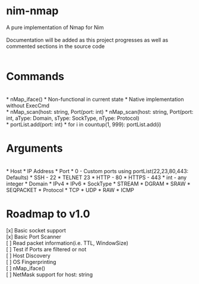 # nim-nmap
A pure implementation of Nmap for Nim
<br>
<br>
Documentation will be added as this project progresses as well as commented sections in the source code
<br>
<br>

# Commands

<br>
* nMap_iface()
 * Non-functional in current state
 * Native implementation without ExecCmd
<br>
* nMap_scan(host: string, Port(port: int)
* nMap_scan(host: string, Port(port: int, aType: Domain, sType: SockType, nType: Protocol)
<br>
* portList.add(port: int)
* for i in countup(1, 999): portList.add(i)
<br>

# Arguments

<br>
* Host
 * IP Address
* Port
 * 0 - Custom ports using portList(22,23,80,443: Defaults)
 * SSH - 22
 * TELNET 23
 * HTTP - 80
 * HTTPS - 443
 * int - any integer
* Domain
 * IPv4
 * IPv6
* SockType
 * STREAM
 * DGRAM
 * SRAW
 * SEQPACKET
* Protocol
 * TCP
 * UDP
 * RAW
 * ICMP

# Roadmap to v1.0
[x] Basic socket support
<br>
[x] Basic Port Scanner
<br>
[ ] Read packet information(i.e. TTL, WindowSize)
<br>
[ ] Test if Ports are filtered or not
<br>
[ ] Host Discovery
<br>
[ ] OS Fingerprinting
<br>
[ ] nMap_iface()
<br>
[ ] NetMask support for host: string
